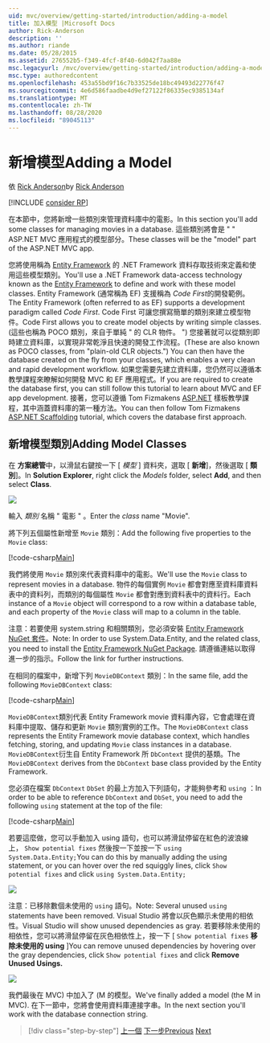 ```yaml
---
uid: mvc/overview/getting-started/introduction/adding-a-model
title: 加入模型 |Microsoft Docs
author: Rick-Anderson
description: ''
ms.author: riande
ms.date: 05/28/2015
ms.assetid: 276552b5-f349-4fcf-8f40-6d042f7aa88e
msc.legacyurl: /mvc/overview/getting-started/introduction/adding-a-model
msc.type: authoredcontent
ms.openlocfilehash: 453a55bd9f16c7b33525de18bc49493d22776f47
ms.sourcegitcommit: 4e6d586faadbe4d9ef27122f86335ec9385134af
ms.translationtype: MT
ms.contentlocale: zh-TW
ms.lasthandoff: 08/28/2020
ms.locfileid: "89045113"
---
```

# <a name="adding-a-model"></a><span data-ttu-id="6392a-102">新增模型</span><span class="sxs-lookup"><span data-stu-id="6392a-102">Adding a Model</span></span>

<span data-ttu-id="6392a-103">依 [Rick Anderson](https://twitter.com/RickAndMSFT)</span><span class="sxs-lookup"><span data-stu-id="6392a-103">by [Rick Anderson](https://twitter.com/RickAndMSFT)</span></span>

[!INCLUDE [consider RP](~/includes/razor.md)]

<span data-ttu-id="6392a-104">在本節中，您將新增一些類別來管理資料庫中的電影。</span><span class="sxs-lookup"><span data-stu-id="6392a-104">In this section you'll add some classes for managing movies in a database.</span></span> <span data-ttu-id="6392a-105">這些類別將會是 &quot; &quot; ASP.NET MVC 應用程式的模型部分。</span><span class="sxs-lookup"><span data-stu-id="6392a-105">These classes will be the &quot;model&quot; part of the ASP.NET MVC app.</span></span>

<span data-ttu-id="6392a-106">您將使用稱為 [Entity Framework](https://docs.microsoft.com/ef/) 的 .NET Framework 資料存取技術來定義和使用這些模型類別。</span><span class="sxs-lookup"><span data-stu-id="6392a-106">You'll use a .NET Framework data-access technology known as the [Entity Framework](https://docs.microsoft.com/ef/) to define and work with these model classes.</span></span> <span data-ttu-id="6392a-107">Entity Framework (通常稱為 EF) 支援稱為 *Code First*的開發範例。</span><span class="sxs-lookup"><span data-stu-id="6392a-107">The Entity Framework (often referred to as EF) supports a development paradigm called *Code First*.</span></span> <span data-ttu-id="6392a-108">Code First 可讓您撰寫簡單的類別來建立模型物件。</span><span class="sxs-lookup"><span data-stu-id="6392a-108">Code First allows you to create model objects by writing simple classes.</span></span> <span data-ttu-id="6392a-109"> (這些也稱為 POCO 類別，來自于單純 &quot; 的 CLR 物件。 &quot;) 您接著就可以從類別即時建立資料庫，以實現非常乾淨且快速的開發工作流程。</span><span class="sxs-lookup"><span data-stu-id="6392a-109">(These are also known as POCO classes, from &quot;plain-old CLR objects.&quot;) You can then have the database created on the fly from your classes, which enables a very clean and rapid development workflow.</span></span> <span data-ttu-id="6392a-110">如果您需要先建立資料庫，您仍然可以遵循本教學課程來瞭解如何開發 MVC 和 EF 應用程式。</span><span class="sxs-lookup"><span data-stu-id="6392a-110">If you are required to create the database first, you can still follow this tutorial to learn about MVC and EF app development.</span></span> <span data-ttu-id="6392a-111">接著，您可以遵循 Tom Fizmakens [ASP.NET](xref:visual-studio/overview/2013/aspnet-scaffolding-overview) 樣板教學課程，其中涵蓋資料庫的第一種方法。</span><span class="sxs-lookup"><span data-stu-id="6392a-111">You can then follow Tom Fizmakens [ASP.NET Scaffolding](xref:visual-studio/overview/2013/aspnet-scaffolding-overview) tutorial, which covers the database first approach.</span></span>

## <a name="adding-model-classes"></a><span data-ttu-id="6392a-112">新增模型類別</span><span class="sxs-lookup"><span data-stu-id="6392a-112">Adding Model Classes</span></span>

<span data-ttu-id="6392a-113">在 **方案總管**中，以滑鼠右鍵按一下 [ *模型* ] 資料夾，選取 [ **新增**]，然後選取 [ **類別**]。</span><span class="sxs-lookup"><span data-stu-id="6392a-113">In **Solution Explorer**, right click the *Models* folder, select **Add**, and then select **Class**.</span></span>

![](adding-a-model/_static/image1.png)

<span data-ttu-id="6392a-114">輸入 *類別* 名稱 &quot; 電影 &quot; 。</span><span class="sxs-lookup"><span data-stu-id="6392a-114">Enter the *class* name &quot;Movie&quot;.</span></span>

<span data-ttu-id="6392a-115">將下列五個屬性新增至 `Movie` 類別：</span><span class="sxs-lookup"><span data-stu-id="6392a-115">Add the following five properties to the `Movie` class:</span></span>

[!code-csharp[Main](adding-a-model/samples/sample1.cs)]

<span data-ttu-id="6392a-116">我們將使用 `Movie` 類別來代表資料庫中的電影。</span><span class="sxs-lookup"><span data-stu-id="6392a-116">We'll use the `Movie` class to represent movies in a database.</span></span> <span data-ttu-id="6392a-117">物件的每個實例 `Movie` 都會對應至資料庫資料表中的資料列，而類別的每個屬性 `Movie` 都會對應到資料表中的資料行。</span><span class="sxs-lookup"><span data-stu-id="6392a-117">Each instance of a `Movie` object will correspond to a row within a database table, and each property of the `Movie` class will map to a column in the table.</span></span>

<span data-ttu-id="6392a-118">注意：若要使用 system.string 和相關類別，您必須安裝 [Entity Framework NuGet 套件](https://www.nuget.org/packages/EntityFramework/)。</span><span class="sxs-lookup"><span data-stu-id="6392a-118">Note: In order to use System.Data.Entity, and the related class, you need to install the [Entity Framework NuGet Package](https://www.nuget.org/packages/EntityFramework/).</span></span> <span data-ttu-id="6392a-119">請遵循連結以取得進一步的指示。</span><span class="sxs-lookup"><span data-stu-id="6392a-119">Follow the link for further instructions.</span></span>

<span data-ttu-id="6392a-120">在相同的檔案中，新增下列 `MovieDBContext` 類別：</span><span class="sxs-lookup"><span data-stu-id="6392a-120">In the same file, add the following `MovieDBContext` class:</span></span>

[!code-csharp[Main](adding-a-model/samples/sample2.cs?highlight=2,15-18)]

<span data-ttu-id="6392a-121">`MovieDBContext`類別代表 Entity Framework movie 資料庫內容，它會處理在資料庫中提取、儲存和更新 `Movie` 類別實例的工作。</span><span class="sxs-lookup"><span data-stu-id="6392a-121">The `MovieDBContext` class represents the Entity Framework movie database context, which handles fetching, storing, and updating `Movie` class instances in a database.</span></span> <span data-ttu-id="6392a-122">`MovieDBContext`衍生自 Entity Framework 所 `DbContext` 提供的基類。</span><span class="sxs-lookup"><span data-stu-id="6392a-122">The `MovieDBContext` derives from the `DbContext` base class provided by the Entity Framework.</span></span>

<span data-ttu-id="6392a-123">您必須在檔案 `DbContext` `DbSet` 的最上方加入下列語句，才能夠參考和 `using` ：</span><span class="sxs-lookup"><span data-stu-id="6392a-123">In order to be able to reference `DbContext` and `DbSet`, you need to add the following `using` statement at the top of the file:</span></span>

[!code-csharp[Main](adding-a-model/samples/sample3.cs)]

<span data-ttu-id="6392a-124">若要這麼做，您可以手動加入 using 語句，也可以將滑鼠停留在紅色的波浪線上， `Show potential fixes` 然後按一下並按一下 `using System.Data.Entity;`</span><span class="sxs-lookup"><span data-stu-id="6392a-124">You can do this by manually adding the using statement, or you can hover over the red squiggly lines, click `Show potential fixes` and click `using System.Data.Entity;`</span></span>

![](adding-a-model/_static/image2.png)

<span data-ttu-id="6392a-125">注意：已移除數個未使用的 `using` 語句。</span><span class="sxs-lookup"><span data-stu-id="6392a-125">Note: Several unused `using` statements have been removed.</span></span> <span data-ttu-id="6392a-126">Visual Studio 將會以灰色顯示未使用的相依性。</span><span class="sxs-lookup"><span data-stu-id="6392a-126">Visual Studio will show unused dependencies as gray.</span></span> <span data-ttu-id="6392a-127">若要移除未使用的相依性，您可以將滑鼠停留在灰色相依性上，按一下 [ `Show potential fixes` **移除未使用的 using** ]</span><span class="sxs-lookup"><span data-stu-id="6392a-127">You can remove unused dependencies by hovering over the gray dependencies, click `Show potential fixes` and click **Remove Unused Usings.**</span></span>

![](adding-a-model/_static/image3.png)

<span data-ttu-id="6392a-128">我們最後在 MVC) 中加入了 (M 的模型。</span><span class="sxs-lookup"><span data-stu-id="6392a-128">We've finally added a model (the M in MVC).</span></span> <span data-ttu-id="6392a-129">在下一節中，您將會使用資料庫連接字串。</span><span class="sxs-lookup"><span data-stu-id="6392a-129">In the next section you'll work with the database connection string.</span></span>

> [!div class="step-by-step"]
> <span data-ttu-id="6392a-130">[上一個](adding-a-view.md) 
> [下一步](creating-a-connection-string.md)</span><span class="sxs-lookup"><span data-stu-id="6392a-130">[Previous](adding-a-view.md)
[Next](creating-a-connection-string.md)</span></span>
